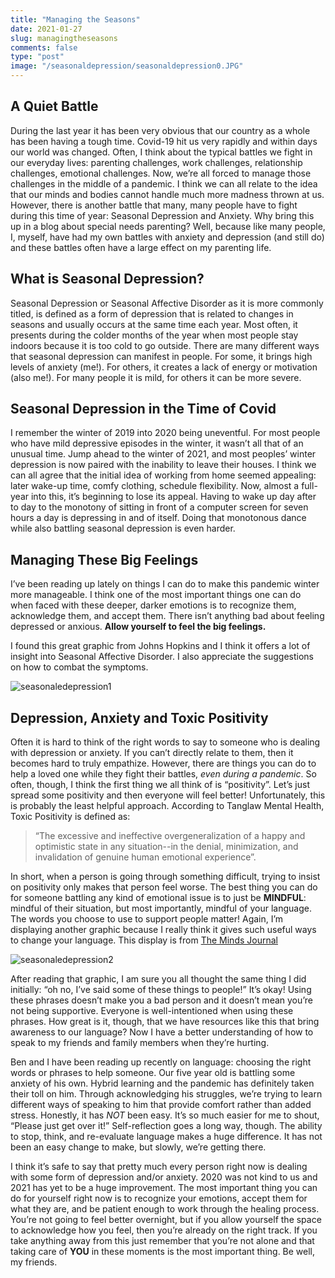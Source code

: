```yaml
---
title: "Managing the Seasons"
date: 2021-01-27
slug: managingtheseasons
comments: false
type: "post"
image: "/seasonaldepression/seasonaldepression0.JPG"
---
```


## A Quiet Battle

During the last year it has been very obvious that our country as a whole has been having a tough time.  Covid-19 hit us very rapidly and within days our world was changed.  Often, I think about the typical battles we fight in our everyday lives: parenting challenges, work challenges, relationship challenges, emotional challenges.  Now, we’re all forced to manage those challenges in the middle of a pandemic.  I think we can all relate to the idea that our minds and bodies cannot handle much more madness thrown at us.  However, there is another battle that many, many people have to fight during this time of year: Seasonal Depression and Anxiety.  Why bring this up in a blog about special needs parenting?  Well, because like many people, I, myself, have had my own battles with anxiety and depression (and still do) and these battles often have a large effect on my parenting life.

## What is Seasonal Depression?

Seasonal Depression or Seasonal Affective Disorder as it is more commonly titled, is defined as a form of depression that is related to changes in seasons and usually occurs at the same time each year.  Most often, it presents during the colder months of the year when most people stay indoors because it is too cold to go outside.  There are many different ways that seasonal depression can manifest in people.  For some, it brings high levels of anxiety (me!).  For others, it creates a lack of energy or motivation (also me!).  For many people it is mild, for others it can be more severe.

## Seasonal Depression in the Time of Covid

I remember the winter of 2019 into 2020 being uneventful.  For most people who have mild depressive episodes in the winter, it wasn’t all that of an unusual time.  Jump ahead to the winter of 2021, and most peoples’ winter depression is now paired with the inability to leave their houses.  I think we can all agree that the initial idea of working from home seemed appealing: later wake-up time, comfy clothing, schedule flexibility.  Now, almost a full-year into this, it’s beginning to lose its appeal.  Having to wake up day after to day to the monotony of sitting in front of a computer screen for seven hours a day is depressing in and of itself.  Doing that monotonous dance while also battling seasonal depression is even harder.  

## Managing These Big Feelings

I’ve been reading up lately on things I can do to make this pandemic winter more manageable.  I think one of the most important things one can do when faced with these deeper, darker emotions is to recognize them, acknowledge them, and accept them.  There isn’t anything bad about feeling depressed or anxious.  **Allow yourself to feel the big feelings.**

I found this great graphic from Johns Hopkins and I think it offers a lot of insight into Seasonal Affective Disorder.  I also appreciate the suggestions on how to combat the symptoms.

![seasonaledepression1](/seasonaldepression/seasonaldepression1.JPG)                 

## Depression, Anxiety and Toxic Positivity

Often it is hard to think of the right words to say to someone who is dealing with depression or anxiety.  If you can’t directly relate to them, then it becomes hard to truly empathize.  However, there are things you can do to help a loved one while they fight their battles, *even during a pandemic*.  So often, though, I think the first thing we all think of is “positivity”.  Let’s just spread some positivity and then everyone will feel better!  Unfortunately, this is probably the least helpful approach.  According to Tanglaw Mental Health, Toxic Positivity is defined as:

>“The excessive and ineffective overgeneralization of a happy and optimistic state in any situation--in the denial, minimization, and invalidation of genuine human emotional experience”.  

In short, when a person is going through something difficult, trying to insist on positivity only makes that person feel worse.  The best thing you can do for someone battling any kind of emotional issue is to just be **MINDFUL**: mindful of their situation, but most importantly, mindful of your language.  The words you choose to use to support people matter!  Again, I’m displaying another graphic because I really think it gives such useful ways to change your language.  This display is from [The Minds Journal](https://themindsjournal.com/) 

![seasonaledepression2](/seasonaldepression/seasonaldepression2.JPG)  

After reading that graphic, I am sure you all thought the same thing I did initially: “oh no, I’ve said some of these things to people!”  It’s okay!  Using these phrases doesn’t make you a bad person and it doesn’t mean you’re not being supportive.  Everyone is well-intentioned when using these phrases.  How great is it, though, that we have resources like this that bring awareness to our language?  Now I have a better understanding of how to speak to my friends and family members when they’re hurting.

Ben and I have been reading up recently on language: choosing the right words or phrases to help someone.  Our five year old is battling some anxiety of his own.  Hybrid learning and the pandemic has definitely taken their toll on him.  Through acknowledging his struggles, we’re trying to learn different ways of speaking to him that provide comfort rather than added stress.  Honestly, it has *NOT* been easy.  It’s so much easier for me to shout, “Please just get over it!”  Self-reflection goes a long way, though.  The ability to stop, think, and re-evaluate language makes a huge difference.  It has not been an easy change to make, but slowly, we’re getting there.


I think it’s safe to say that pretty much every person right now is dealing with some form of depression and/or anxiety.  2020 was not kind to us and 2021 has yet to be a huge improvement.  The most important thing you can do for yourself right now is to recognize your emotions, accept them for what they are, and be patient enough to work through the healing process.  You’re not going to feel better overnight, but if you allow yourself the space to acknowledge how you feel, then you’re already on the right track.  If you take anything away from this just remember that you’re not alone and that taking care of **YOU** in these moments is the most important thing.  Be well, my friends.

